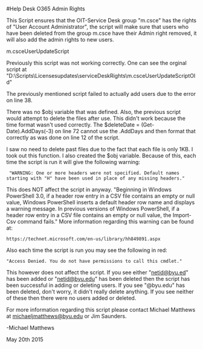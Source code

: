 #Help Desk O365 Admin Rights

This Script ensures that the OIT-Service Desk group "m.csce" has the rights of "User Account Administrator", the script will make sure that users who have been deleted from the group m.csce have their Admin right removed, it will also add the admin rights to new users.

m.csceUserUpdateScript


Previously this script was not working correctly.  One can see the orginal script at "D:\Scripts\Licensesupdates\serviceDeskRights\m.csceUserUpdateScriptOld"

The previously mentioned script failed to actually add users due to the error on line 38.  

There was no $obj variable that was defined.  Also, the previous script would attempt to delete the files after use.  This didn't work because the time format wasn't used correctly.  The $deleteDate = (Get-Date).AddDays(-3) on line 72 cannot use the .AddDays and then format that correctly as was done on line 12 of the script.

I saw no need to delete past files due to the fact that each file is only 1KB.  I took out this function.  I also created the $obj variable.  Because of
this, each time the script is run it will give the following warning:

	 "WARNING: One or more headers were not specified. Default names starting with "H" have been used in place of any missing headers."

This does NOT affect the script in anyway. "Beginning in Windows PowerShell 3.0, if a header row entry in a CSV file contains an empty or null value, 
Windows PowerShell inserts a default header row name and displays a warning message. In previous versions of Windows PowerShell, if a header row entry 
in a CSV file contains an empty or null value, the Import-Csv command fails." More information regarding this warning can be found at:

	https://technet.microsoft.com/en-us/library/hh849891.aspx

Also each time the script is run you may see the following in red:

	"Access Denied. You do not have permissions to call this cmdlet."
	
This however does not affect the script.  If you see either "netid@byu.ed" has been added or "netid@byu.edu" has been deleted then the script has been successful in adding or deleting users.  If you see "@byu.edu" has been deleted, don't worry, it didn't really delete anything.  If you see neither of these then there were no users added or deleted. 

For more information regarding this script please contact Michael Matthews at michaeljmatthews@byu.edu or Jim Saunders.

-Michael Matthews

May 20th 2015



